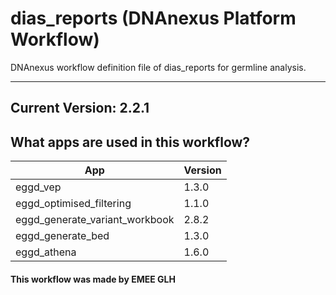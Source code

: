 # dias_reports (DNAnexus Platform Workflow)
DNAnexus workflow definition file of dias_reports for germline analysis.

-------

## Current Version: 2.2.1

## What apps are used in this workflow?

|  App 	| Version  	|
|---	|---	|
|eggd_vep      |1.3.0|
|eggd_optimised_filtering      |1.1.0|
|eggd_generate_variant_workbook    |2.8.2|
|eggd_generate_bed       |1.3.0|
|eggd_athena             |1.6.0|


#### This workflow was made by EMEE GLH
